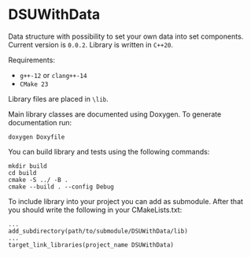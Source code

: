 # DSUWithData

Data structure with possibility to set your own data into set components.
Current version is `0.0.2`. Library is written in `C++20`.

Requirements:

- `g++-12` or `clang++-14`
- `CMake 23`

Library files are placed in `\lib`.

Main library classes are documented using Doxygen. To generate documentation
run:

    doxygen Doxyfile

You can build library and tests using the following commands:

    mkdir build
    cd build
    cmake -S ../ -B .
    cmake --build . --config Debug

To include library into your project you can add as submodule.
After that you should write the following in your CMakeLists.txt:

    ...
    add_subdirectory(path/to/submodule/DSUWithData/lib)
    ...
    target_link_libraries(project_name DSUWithData)
    